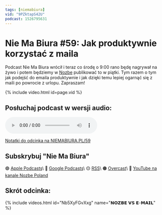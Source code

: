 ```yaml
---
tags: [niemabiura]
vid: "9PZktapS42U"
podcast: 1526795631
---
```


# Nie Ma Biura #59: Jak produktywnie korzystać z maila

Podcast Nie Ma Biura wrócił i teraz co środę o 9:00 rano będę nagrywał na żywo i potem będziemy w [Nozbe][n] publikować to w piątki. Tym razem o tym jak podejść do emaila produktywnie i jak dzięki temu lepiej ogarnąć się z maili po powrocie z urlopu. Zapraszam!

{% include video.html id=page.vid %}

<!--More-->

## Posłuchaj podcast w wersji audio:

<audio controls>
<source src="https://media.transistor.fm/54ac8802/aec4265a.mp3" type="audio/mpeg">
</audio>

[Notatki do odcinka na NIEMABIURA.PL/59](https://niemabiura.pl/59)

## Subskrybuj "Nie Ma Biura"

🟣 [Apple Podcasts](https://podcasts.apple.com/pl/podcast/nie-ma-biura/id1526795631)\\
🔵 [Google Podcasts](https://podcasts.google.com/feed/aHR0cHM6Ly9mZWVkcy50cmFuc2lzdG9yLmZtL25pZW1hYml1cmE)\\
🟡 [RSS](https://nozbe.com/niemabiura.rss)\\
🟠 [Overcast](https://overcast.fm/itunes1526795631/nie-ma-biura)\\
🔴 [YouTube na kanale Nozbe Poland](https://youtube.com/NozbePoland)

## Skrót odcinka:

{% include videos.html id="Nb5XyFGvXxg" name="𝗡𝗢𝗭𝗕𝗘 𝗩𝗦 𝗘-𝗠𝗔𝗜𝗟" %}

<!--podcast: 1526795631-->

[n]: https://michael.gratis/nozbe_pl
[np]: https://michael.gratis/nozbepersonal_pl